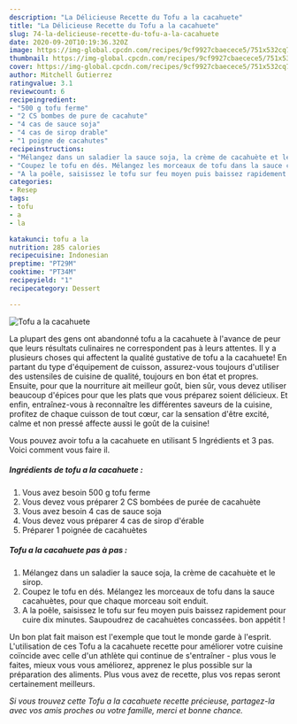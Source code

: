 ```yaml
---
description: "La Délicieuse Recette du Tofu a la cacahuete"
title: "La Délicieuse Recette du Tofu a la cacahuete"
slug: 74-la-delicieuse-recette-du-tofu-a-la-cacahuete
date: 2020-09-20T10:19:36.320Z
image: https://img-global.cpcdn.com/recipes/9cf9927cbaecece5/751x532cq70/tofu-a-la-cacahuete-photo-principale-de-la-recette.jpg
thumbnail: https://img-global.cpcdn.com/recipes/9cf9927cbaecece5/751x532cq70/tofu-a-la-cacahuete-photo-principale-de-la-recette.jpg
cover: https://img-global.cpcdn.com/recipes/9cf9927cbaecece5/751x532cq70/tofu-a-la-cacahuete-photo-principale-de-la-recette.jpg
author: Mitchell Gutierrez
ratingvalue: 3.1
reviewcount: 6
recipeingredient:
- "500 g tofu ferme"
- "2 CS bombes de pure de cacahute"
- "4 cas de sauce soja"
- "4 cas de sirop drable"
- "1 poigne de cacahutes"
recipeinstructions:
- "Mélangez dans un saladier la sauce soja, la crème de cacahuète et le sirop."
- "Coupez le tofu en dés. Mélangez les morceaux de tofu dans la sauce cacahuètes, pour que chaque morceau soit enduit."
- "A la poêle, saisissez le tofu sur feu moyen puis baissez rapidement pour cuire dix minutes. Saupoudrez de cacahuètes concassées. bon appétit !"
categories:
- Resep
tags:
- tofu
- a
- la

katakunci: tofu a la 
nutrition: 285 calories
recipecuisine: Indonesian
preptime: "PT29M"
cooktime: "PT34M"
recipeyield: "1"
recipecategory: Dessert

---
```



![Tofu a la cacahuete](https://img-global.cpcdn.com/recipes/9cf9927cbaecece5/751x532cq70/tofu-a-la-cacahuete-photo-principale-de-la-recette.jpg)

La plupart des gens ont abandonné tofu a la cacahuete à l'avance de peur que leurs résultats culinaires ne correspondent pas à leurs attentes. Il y a plusieurs choses qui affectent la qualité gustative de tofu a la cacahuete! En partant du type d'équipement de cuisson, assurez-vous toujours d'utiliser des ustensiles de cuisine de qualité, toujours en bon état et propres. Ensuite, pour que la nourriture ait meilleur goût, bien sûr, vous devez utiliser beaucoup d'épices pour que les plats que vous préparez soient délicieux. Et enfin, entraînez-vous à reconnaître les différentes saveurs de la cuisine, profitez de chaque cuisson de tout cœur, car la sensation d'être excité, calme et non pressé affecte aussi le goût de la cuisine!

<!--inarticleads1-->

Vous pouvez avoir tofu a la cacahuete en utilisant 5 Ingrédients et 3 pas. Voici comment vous faire il.

##### Ingrédients de tofu a la cacahuete :

1. Vous avez besoin 500 g tofu ferme
1. Vous devez vous préparer 2 CS bombées de purée de cacahuète
1. Vous avez besoin 4 cas de sauce soja
1. Vous devez vous préparer 4 cas de sirop d&#39;érable
1. Préparer 1 poignée de cacahuètes




<!--inarticleads2-->

##### Tofu a la cacahuete pas à pas :

1. Mélangez dans un saladier la sauce soja, la crème de cacahuète et le sirop.
1. Coupez le tofu en dés. Mélangez les morceaux de tofu dans la sauce cacahuètes, pour que chaque morceau soit enduit.
1. A la poêle, saisissez le tofu sur feu moyen puis baissez rapidement pour cuire dix minutes. Saupoudrez de cacahuètes concassées. bon appétit !




<!--inarticleads1-->

<p>
Un bon plat fait maison est l'exemple que tout le monde garde à l'esprit. L'utilisation de ces Tofu a la cacahuete recette pour améliorer votre cuisine coïncide avec celle d'un athlète qui continue de s'entraîner - plus vous le faites, mieux vous vous améliorez, apprenez le plus possible sur la préparation des aliments. Plus vous avez de recette, plus vos repas seront certainement meilleurs.
</p>

<p>
<i>Si vous trouvez cette Tofu a la cacahuete recette précieuse, partagez-la avec vos amis proches ou votre famille, merci et bonne chance.</i>
</p>
